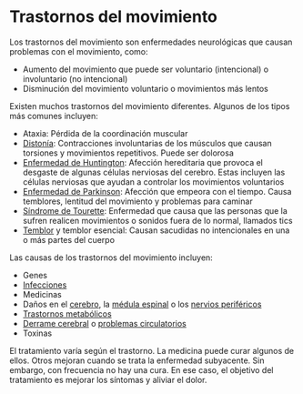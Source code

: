 Trastornos del movimiento
=========================


Los trastornos del movimiento son enfermedades neurológicas que causan problemas con el movimiento, como:


* Aumento del movimiento que puede ser voluntario (intencional) o involuntario (no intencional)
* Disminución del movimiento voluntario o movimientos más lentos


Existen muchos trastornos del movimiento diferentes. Algunos de los tipos más comunes incluyen:


* Ataxia: Pérdida de la coordinación muscular
* [Distonía](https://medlineplus.gov/spanish/dystonia.html): Contracciones involuntarias de los músculos que causan torsiones y movimientos repetitivos. Puede ser dolorosa
* [Enfermedad de Huntington](https://medlineplus.gov/spanish/huntingtonsdisease.html): Afección hereditaria que provoca el desgaste de algunas células nerviosas del cerebro. Estas incluyen las células nerviosas que ayudan a controlar los movimientos voluntarios
* [Enfermedad de Parkinson](https://medlineplus.gov/spanish/parkinsonsdisease.html): Afección que empeora con el tiempo. Causa temblores, lentitud del movimiento y problemas para caminar
* [Síndrome de Tourette](https://medlineplus.gov/spanish/tourettesyndrome.html): Enfermedad que causa que las personas que la sufren realicen movimientos o sonidos fuera de lo normal, llamados tics
* [Temblor](https://medlineplus.gov/spanish/tremor.html) y temblor esencial: Causan sacudidas no intencionales en una o más partes del cuerpo


Las causas de los trastornos del movimiento incluyen:


* Genes
* [Infecciones](https://medlineplus.gov/spanish/infectiousdiseases.html)
* Medicinas
* Daños en el [cerebro](https://medlineplus.gov/spanish/traumaticbraininjury.html), la [médula espinal](https://medlineplus.gov/spanish/spinalcordinjuries.html) o los [nervios periféricos](https://medlineplus.gov/spanish/peripheralnervedisorders.html)
* [Trastornos metabólicos](https://medlineplus.gov/spanish/metabolicdisorders.html)
* [Derrame cerebral](https://medlineplus.gov/spanish/stroke.html) o [problemas circulatorios](https://medlineplus.gov/spanish/vasculardiseases.html)
* Toxinas


El tratamiento varía según el trastorno. La medicina puede curar algunos de ellos. Otros mejoran cuando se trata la enfermedad subyacente. Sin embargo, con frecuencia no hay una cura. En ese caso, el objetivo del tratamiento es mejorar los síntomas y aliviar el dolor.

